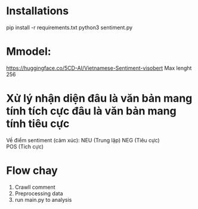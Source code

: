 # Installations
pip install -r requirements.txt
python3 sentiment.py

# Mmodel:
https://huggingface.co/5CD-AI/Vietnamese-Sentiment-visobert
Max lenght 256

# Xử lý nhận diện đâu là văn bản mang tính tích cực đâu là văn bản mang tính tiêu cực
Về điểm sentiment (cảm xúc):
NEU (Trung lập)
NEG (Tiêu cực)	
POS (Tích cực)	

# Flow chay
1. Crawll comment
2. Preprocessing data
3. run main.py to analysis
